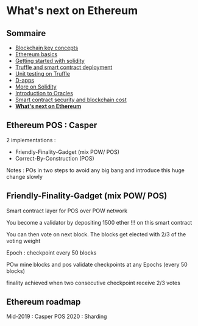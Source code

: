 # What's next on Ethereum

<!-- .slide: class="page-title" -->



## Sommaire

<!-- .slide: class="toc" -->

- [Blockchain key concepts](#/1)
- [Ethereum basics](#/2)
- [Getting started with solidity](#/3)
- [Truffle and smart contract deployment](#/4)
- [Unit testing on Truffle](#/5)
- [D-apps](#/6)
- [More on Solidity](#/7)
- [Introduction to Oracles](#/8)
- [Smart contract security and blockchain cost](#/9)
- **[What's next on Ethereum](#/10)**



## Ethereum POS : Casper

2 implementations : 
- Friendly-Finality-Gadget (mix POW/ POS)
- Correct-By-Construction (POS)

Notes : POs in two steps to avoid any big bang and introduce this huge change slowly



## Friendly-Finality-Gadget (mix POW/ POS) 

Smart contract layer for POS over POW network

You become a validator by depositing 1500 ether !!! on this smart contract

You can then vote on next block. The blocks get elected with 2/3 of the voting weight

Epoch : checkpoint every 50 blocks

POw mine blocks and pos validate checkpoints at any Epochs (every 50 blocks)

finality achieved when two consecutive checkpoint receive 2/3 votes



## Ethereum roadmap

Mid-2019 : Casper POS 
2020 : Sharding